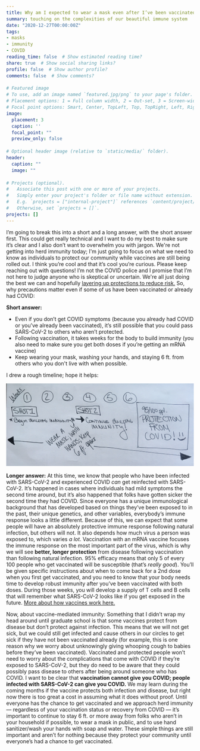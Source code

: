 ```yaml
---
title: Why am I expected to wear a mask even after I’ve been vaccinated or had COVID?
summary: touching on the complexities of our beautiful immune system
date: "2020-12-27T00:00:00Z"
tags:
- masks
- immunity
- COVID
reading_time: false  # Show estimated reading time?
share: true  # Show social sharing links?
profile: false  # Show author profile?
comments: false  # Show comments?

# Featured image
# To use, add an image named `featured.jpg/png` to your page's folder.
# Placement options: 1 = Full column width, 2 = Out-set, 3 = Screen-width
# Focal point options: Smart, Center, TopLeft, Top, TopRight, Left, Right, BottomLeft, Bottom, BottomRight
image:
  placement: 3
  caption: ''
  focal_point: ""
  preview_only: false

# Optional header image (relative to `static/media/` folder).
header:
  caption: ""
  image: ""

# Projects (optional).
#   Associate this post with one or more of your projects.
#   Simply enter your project's folder or file name without extension.
#   E.g. `projects = ["internal-project"]` references `content/project/deep-learning/index.md`.
#   Otherwise, set `projects = []`.
projects: []
---
```

I’m going to break this into a short and a long answer, with the short answer first. This could get really technical and I want to do my best to make sure it’s clear and I also don’t want to overwhelm you with jargon. We're not getting into herd immunity today; I'm just going to focus on what we need to know as individuals to protect our community while vaccines are still being rolled out. I think you’re cool and that it’s cool you’re curious. Please keep reaching out with questions! I’m not the COVID police and I promise that I’m not here to judge anyone who is skeptical or uncertain. We're all just doing the best we can and hopefully [layering up protections to reduce risk.](https://dradrian.netlify.app/post/risk_vs_safety/) So, why precautions matter even if some of us have been vaccinated or already had COVID:

**Short answer:**
- Even if you don’t get COVID symptoms (because you already had COVID or you’ve already been vaccinated), it’s still possible that you could pass SARS-CoV-2 to others who aren’t protected. 
- Following vaccination, it takes weeks for the body to build immunity (you also need to make sure you get both doses if you’re getting an mRNA vaccine)
- Keep wearing your mask, washing your hands, and staying 6 ft. from others who you don't live with when possible.

I drew a rough timeline; hope it helps:

<img src= "timeline.JPG">

**Longer answer:**
At this time, we know that people who have been infected with SARS-CoV-2 and experienced COVID *can* get reinfected with SARS-CoV-2. It’s happened in cases where individuals had mild symptoms the second time around, but it’s also happened that folks have gotten sicker the second time they had COVID. Since everyone has a unique immunological background that has developed based on things they’ve been exposed to in the past, their unique genetics, and other variables, everybody’s immune response looks a little different. Because of this, we can expect that some people will have an absolutely protective immune response following natural infection, but others will not. It also depends how much virus a person was exposed to, which varies *a lot*. Vaccination with an mRNA vaccine focuses the immune response on the most important part of the virus, which is why we will see **better, longer protection** from disease following vaccination than following natural infection. 95% efficacy means that only 5 of every 100 people who get vaccinated will be susceptible (that’s *really good*). You’ll be given specific instructions about when to come back for a 2nd dose when you first get vaccinated, and you need to know that your body needs time to develop robust immunity after you’ve been vaccinated with both doses. During those weeks, you will develop a supply of T cells and B cells that will remember what SARS-CoV-2 looks like if you get exposed in the future. [More about how vaccines work here.](https://www.cdc.gov/coronavirus/2019-ncov/vaccines/different-vaccines/how-they-work.html?CDC_AA_refVal=https%3A%2F%2Fwww.cdc.gov%2Fcoronavirus%2F2019-ncov%2Fvaccines%2Fabout-vaccines%2Fhow-they-work.html)

Now, about vaccine-mediated immunity: Something that I didn’t wrap my head around until graduate school is that some vaccines protect from disease but don’t protect against infection. This means that we will not get sick, but we could still get infected and cause others in our circles to get sick if they have not been vaccinated already (for example, this is one reason why we worry about unknowingly giving whooping cough to babies before they’ve been vaccinated). Vaccinated and protected people won’t need to worry about the complications that come with COVID if they’re exposed to SARS-CoV-2, but they do need to be aware that they could possibly pass disease to others after being around someone who has COVID. I want to be clear that **vaccination cannot give you COVID; people infected with SARS-CoV-2 can give you COVID.** We may learn during the coming months if the vaccine protects both infection and disease, but right now there is too great a cost in assuming what it does without proof. Until everyone has the chance to get vaccinated and we approach herd immunity — regardless of your vaccination status or recovery from COVID — it’s important to continue to stay 6 ft. or more away from folks who aren’t in your household if possible, to wear a mask in public, and to use hand sanitizer/wash your hands with soap and water. These simple things are still important and aren’t for nothing because they protect your community until everyone’s had a chance to get vaccinated.